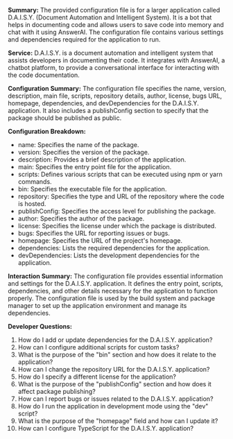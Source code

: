 **Summary:**
The provided configuration file is for a larger application called D.A.I.S.Y. (Document Automation and Intelligent System). It is a bot that helps in documenting code and allows users to save code into memory and chat with it using AnswerAI. The configuration file contains various settings and dependencies required for the application to run.

**Service:**
D.A.I.S.Y. is a document automation and intelligent system that assists developers in documenting their code. It integrates with AnswerAI, a chatbot platform, to provide a conversational interface for interacting with the code documentation.

**Configuration Summary:**
The configuration file specifies the name, version, description, main file, scripts, repository details, author, license, bugs URL, homepage, dependencies, and devDependencies for the D.A.I.S.Y. application. It also includes a publishConfig section to specify that the package should be published as public.

**Configuration Breakdown:**
- name: Specifies the name of the package.
- version: Specifies the version of the package.
- description: Provides a brief description of the application.
- main: Specifies the entry point file for the application.
- scripts: Defines various scripts that can be executed using npm or yarn commands.
- bin: Specifies the executable file for the application.
- repository: Specifies the type and URL of the repository where the code is hosted.
- publishConfig: Specifies the access level for publishing the package.
- author: Specifies the author of the package.
- license: Specifies the license under which the package is distributed.
- bugs: Specifies the URL for reporting issues or bugs.
- homepage: Specifies the URL of the project's homepage.
- dependencies: Lists the required dependencies for the application.
- devDependencies: Lists the development dependencies for the application.

**Interaction Summary:**
The configuration file provides essential information and settings for the D.A.I.S.Y. application. It defines the entry point, scripts, dependencies, and other details necessary for the application to function properly. The configuration file is used by the build system and package manager to set up the application environment and manage its dependencies.

**Developer Questions:**
1. How do I add or update dependencies for the D.A.I.S.Y. application?
2. How can I configure additional scripts for custom tasks?
3. What is the purpose of the "bin" section and how does it relate to the application?
4. How can I change the repository URL for the D.A.I.S.Y. application?
5. How do I specify a different license for the application?
6. What is the purpose of the "publishConfig" section and how does it affect package publishing?
7. How can I report bugs or issues related to the D.A.I.S.Y. application?
8. How do I run the application in development mode using the "dev" script?
9. What is the purpose of the "homepage" field and how can I update it?
10. How can I configure TypeScript for the D.A.I.S.Y. application?